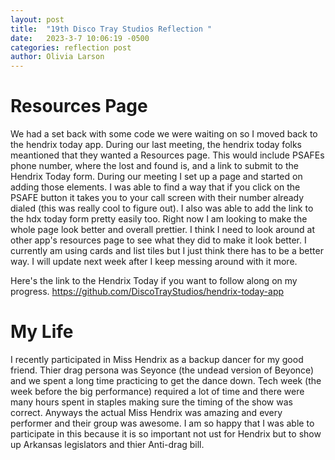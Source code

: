 ```yaml
---
layout: post
title:  "19th Disco Tray Studios Reflection "
date:   2023-3-7 10:06:19 -0500
categories: reflection post
author: Olivia Larson
---
```


# Resources Page 

We had a set back with some code we were waiting on so I moved back to the hendrix today app. During our last meeting, the hendrix today folks meantioned that they wanted a Resources page. This would include PSAFEs phone number, where the lost and found is, and a link to submit to the Hendrix Today form. During our meeting I set up a page and started on adding those elements. I was able to find a way that if you click on the PSAFE button it takes you to your call screen with their number already dialed (this was really cool to figure out). I also was able to add the link to the hdx today form pretty easily too. Right now I am looking to make the whole page look better and overall prettier. I think I need to look around at other app's resources page to see what they did to make it look better. I currently am using cards and list tiles but I just think there has to be a better way. I will update next week after I keep messing around with it more. 

Here's the link to the Hendrix Today if you want to follow along on my progress. 
https://github.com/DiscoTrayStudios/hendrix-today-app

# My Life
I recently participated in Miss Hendrix as a backup dancer for my good friend. Thier drag persona was Seyonce (the undead version of Beyonce) and we spent a long time practicing to get the dance down. Tech week (the week before the big performance) required a lot of time and there were many hours spent in staples making sure the timing of the show was correct. Anyways the actual Miss Hendrix was amazing and every performer and their group was awesome. I am so happy that I was able to participate in this because it is so important not ust for Hendrix but to show up Arkansas legislators and thier Anti-drag bill.